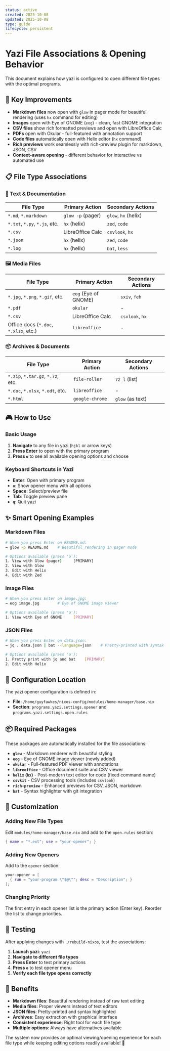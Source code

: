 ```yaml
---
status: active
created: 2025-10-08
updated: 2025-10-08
type: guide
lifecycle: persistent
---
```


# Yazi File Associations & Opening Behavior

This document explains how yazi is configured to open different file types with the optimal programs.

## 🎯 Key Improvements

- **Markdown files** now open with `glow` in pager mode for beautiful rendering (uses `hx` command for editing)
- **Images** open with Eye of GNOME (`eog`) - clean, fast GNOME integration
- **CSV files** show rich formatted previews and open with LibreOffice Calc
- **PDFs** open with Okular - full-featured with annotation support
- **Code files** automatically open with Helix editor (`hx` command)
- **Rich previews** work seamlessly with rich-preview plugin for markdown, JSON, CSV
- **Context-aware opening** - different behavior for interactive vs automated use

## 📋 File Type Associations

### 📝 Text & Documentation
| File Type | Primary Action | Secondary Actions |
|-----------|----------------|-------------------|
| `*.md`, `*.markdown` | `glow -p` (pager) | `glow`, `hx` (helix) |
| `*.txt`, `*.py`, `*.js`, etc. | `hx` (helix) | `zed`, `code` |
| `*.csv` | LibreOffice Calc | `csvlook`, `hx` |
| `*.json` | `hx` (helix) | `zed`, `code` |
| `*.log` | `hx` (helix) | `bat`, `less` |

### 🖼️ Media Files
| File Type | Primary Action | Secondary Actions |
|-----------|----------------|-------------------|
| `*.jpg`, `*.png`, `*.gif`, etc. | `eog` (Eye of GNOME) | `sxiv`, `feh` |
| `*.pdf` | `okular` | - |
| `*.csv` | LibreOffice Calc | `csvlook`, `hx` |
| Office docs (`*.doc`, `*.xlsx`, etc.) | `libreoffice` | - |

### 📦 Archives & Documents  
| File Type | Primary Action | Secondary Actions |
|-----------|----------------|-------------------|
| `*.zip`, `*.tar.gz`, `*.7z`, etc. | `file-roller` | `7z l` (list) |
| `*.doc`, `*.xlsx`, `*.odt`, etc. | `libreoffice` | - |
| `*.html` | `google-chrome` | `glow` (as text) |

## 🎮 How to Use

### Basic Usage
1. **Navigate** to any file in yazi (`hjkl` or arrow keys)
2. **Press Enter** to open with the primary program
3. **Press `o`** to see all available opening options and choose

### Keyboard Shortcuts in Yazi
- **Enter**: Open with primary program
- **`o`**: Show opener menu with all options
- **Space**: Select/preview file
- **Tab**: Toggle preview pane
- **`q`**: Quit yazi

## ✨ Smart Opening Examples

### Markdown Files
```bash
# When you press Enter on README.md:
→ glow -p README.md    # Beautiful rendering in pager mode

# Options available (press 'o'):
1. View with Glow (pager)     [PRIMARY]  
2. View with Glow
3. Edit with Helix
4. Edit with Zed
```

### Image Files  
```bash
# When you press Enter on image.jpg:
→ eog image.jpg        # Eye of GNOME image viewer

# Options available (press 'o'):
1. View with Eye of GNOME     [PRIMARY]
```

### JSON Files
```bash  
# When you press Enter on data.json:
→ jq . data.json | bat --language=json    # Pretty-printed with syntax highlighting

# Options available (press 'o'):
1. Pretty print with jq and bat    [PRIMARY]
2. Edit with Helix
```

## 🔧 Configuration Location

The yazi opener configuration is defined in:
- **File**: `/home/guyfawkes/nixos-config/modules/home-manager/base.nix`
- **Section**: `programs.yazi.settings.opener` and `programs.yazi.settings.open.rules`

## 📦 Required Packages

These packages are automatically installed for the file associations:
- **`glow`** - Markdown renderer with beautiful styling
- **`eog`** - Eye of GNOME image viewer (newly added)
- **`okular`** - Full-featured PDF viewer with annotations
- **`libreoffice`** - Office document suite and CSV viewer
- **`helix` (`hx`)** - Post-modern text editor for code (fixed command name)
- **`csvkit`** - CSV processing tools (includes `csvlook`)
- **`rich-preview`** - Enhanced previews for CSV, JSON, markdown
- **`bat`** - Syntax highlighter with git integration

## 🎨 Customization

### Adding New File Types
Edit `modules/home-manager/base.nix` and add to the `open.rules` section:
```nix
{ name = "*.ext"; use = "your-opener"; }
```

### Adding New Openers
Add to the `opener` section:
```nix  
your-opener = [
  { run = "your-program \"$@\""; desc = "Description"; }
];
```

### Changing Priority
The first entry in each opener list is the primary action (Enter key).
Reorder the list to change priorities.

## 🧪 Testing

After applying changes with `./rebuild-nixos`, test the associations:

1. **Launch yazi**: `yazi`
2. **Navigate to different file types**
3. **Press Enter** to test primary actions
4. **Press `o`** to test opener menu
5. **Verify each file type opens correctly**

## 🎯 Benefits

- **Markdown files**: Beautiful rendering instead of raw text editing
- **Media files**: Proper viewers instead of text editors
- **JSON files**: Pretty-printed and syntax highlighted  
- **Archives**: Easy extraction with graphical interface
- **Consistent experience**: Right tool for each file type
- **Multiple options**: Always have alternatives available

The system now provides an optimal viewing/opening experience for each file type while keeping editing options readily available! 🚀